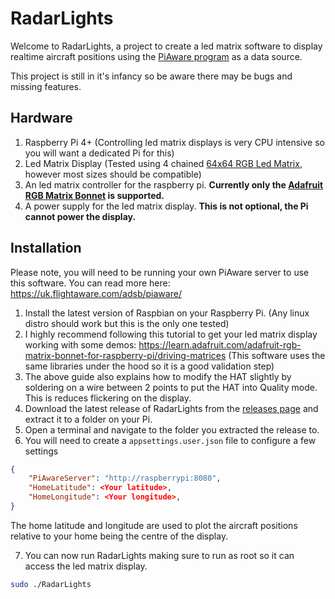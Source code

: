 ﻿# RadarLights

Welcome to RadarLights, a project to create a led matrix software to display realtime aircraft positions 
using the [PiAware program](https://www.flightaware.com/adsb/piaware/) as a data source.

This project is still in it's infancy so be aware there may be bugs and missing features.

## Hardware

1. Raspberry Pi 4+ (Controlling led matrix displays is very CPU intensive so you will want a dedicated Pi for this)
2. Led Matrix Display (Tested using 4 chained [64x64 RGB Led Matrix](https://thepihut.com/products/rgb-full-colour-led-matrix-panel-2-5mm-pitch-64x64-pixels), however most sizes should be compatible)
3. An led matrix controller for the raspberry pi. **Currently only the [Adafruit RGB Matrix Bonnet](https://www.adafruit.com/product/3211) is supported.**
4. A power supply for the led matrix display. **This is not optional, the Pi cannot power the display.**

## Installation

Please note, you will need to be running your own PiAware server to use this software. You can read more here: <https://uk.flightaware.com/adsb/piaware/>


1. Install the latest version of Raspbian on your Raspberry Pi. (Any linux distro should work but this is the only one tested)
2. I highly recommend following this tutorial to get your led matrix display working with some demos: <https://learn.adafruit.com/adafruit-rgb-matrix-bonnet-for-raspberry-pi/driving-matrices> (This software uses the same libraries under the hood so it is a good validation step)
3. The above guide also explains how to modify the HAT slightly by soldering on a wire between 2 points to put the HAT into Quality mode. This is reduces flickering on the display.
4. Download the latest release of RadarLights from the [releases page](https://github.com/benfl3713/RadarLights/releases) and extract it to a folder on your Pi.
5. Open a terminal and navigate to the folder you extracted the release to.
6. You will need to create a `appsettings.user.json` file to configure a few settings
```json
{
    "PiAwareServer": "http://raspberrypi:8080",
    "HomeLatitude": <Your latitude>,
    "HomeLongitude": <Your longitude>,
}
```   
The home latitude and longitude are used to plot the aircraft positions relative to your home being the centre of the display.

7. You can now run RadarLights making sure to run as root so it can access the led matrix display.
```bash
sudo ./RadarLights
```
